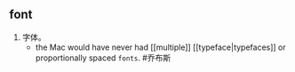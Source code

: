 ## font
1. 字体。
   * the Mac would have never had [[multiple]] [[typeface|typefaces]] or proportionally spaced `fonts`.  #乔布斯 